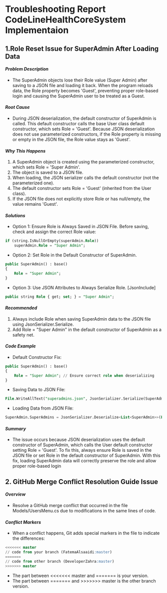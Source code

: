 # Troubleshooting Report CodeLineHealthCoreSystem Implementaion
## 1.Role Reset Issue for SuperAdmin After Loading Data
#### *Problem Description*
- The SuperAdmin objects lose their Role value (Super Admin) after saving to a JSON file and loading it back. When the program reloads data, the Role property becomes 'Guest', preventing proper role-based login and causing the SuperAdmin user to be treated as a Guest.
#### *Root Cause*
- During JSON deserialization, the default constructor of SuperAdmin is called. This default constructor calls the base User class default constructor, which sets Role = 'Guest'. Because JSON deserialization does not use parameterized constructors, if the Role property is missing or empty in the JSON file, the Role value stays as 'Guest'.
#### *Why This Happens*
1. A SuperAdmin object is created using the parameterized constructor, which sets Role = 'Super Admin'.
2. The object is saved to a JSON file.
3. When loading, the JSON serializer calls the default constructor (not the parameterized one).
4. The default constructor sets Role = 'Guest' (inherited from the User class).
5. If the JSON file does not explicitly store Role or has null/empty, the value remains 'Guest'.

#### *Solutions*
- Option 1: Ensure Role is Always Saved in JSON File.
Before saving, check and assign the correct Role value:
```sql
if (string.IsNullOrEmpty(superAdmin.Role))
    superAdmin.Role = "Super Admin";
```

- Option 2: Set Role in the Default Constructor of SuperAdmin.
```sql
public SuperAdmin() : base()
{
    Role = "Super Admin";
}
```

- Option 3: Use JSON Attributes to Always Serialize Role.
[JsonInclude]
``` sql
public string Role { get; set; } = "Super Admin";
```
#### *Recommended*
1. Always include Role when saving SuperAdmin data to the JSON file using JsonSerializer.Serialize.
2. Add Role = "Super Admin" in the default constructor of SuperAdmin as a safety net.

#### *Code Example* 
- Default Constructor Fix:
```sql
public SuperAdmin() : base()
{
    Role = "Super Admin"; // Ensure correct role when deserializing
}
```
- Saving Data to JSON File:
```sql
File.WriteAllText("superadmins.json", JsonSerializer.Serialize(SuperAdmin.SuperAdmins));
```

- Loading Data from JSON File:
```sql
SuperAdmin.SuperAdmins = JsonSerializer.Deserialize<List<SuperAdmin>>(File.ReadAllText("superadmins.json"));
```
#### *Summary*

- The issue occurs because JSON deserialization uses the default constructor of SuperAdmin, which calls the User default constructor setting Role = 'Guest'. To fix this, always ensure Role is saved in the JSON file or set Role in the default constructor of SuperAdmin. With this fix, loading SuperAdmin data will correctly preserve the role and allow proper role-based login


## 2. GitHub Merge Conflict Resolution Guide Issue
#### *Overview*
- Resolve a GitHub merge conflict that occurred in the file Models/UsersMenu.cs due to modifications in the same lines of code.
#### *Conflict Markers*
- When a conflict happens, Git adds special markers in the file to indicate the differences:
``` sql
<<<<<<< master
// code from your branch (FatemaAlsaaidi:master)
=======
// code from other branch (DeveloperZahra:master)
>>>>>>> master
```
- The part between <<<<<<< master and ======= is your version.
- The part between ======= and >>>>>>> master is the other branch version.




